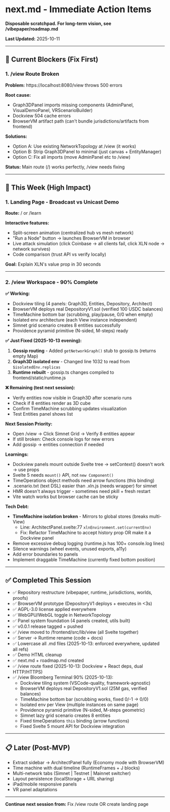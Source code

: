 # next.md - Immediate Action Items

**Disposable scratchpad. For long-term vision, see /vibepaper/roadmap.md**

**Last Updated:** 2025-10-11

---

## 🚨 Current Blockers (Fix First)

### 1. /view Route Broken
**Problem:** https://localhost:8080/view throws 500 errors

**Root cause:**
- Graph3DPanel imports missing components (AdminPanel, VisualDemoPanel, VRScenarioBuilder)
- Dockview 504 cache errors
- BrowserVM artifact path (can't bundle jurisdictions/artifacts from frontend)

**Solutions:**
- Option A: Use existing NetworkTopology at /view (it works)
- Option B: Strip Graph3DPanel to minimal (just canvas + EntityManager)
- Option C: Fix all imports (move AdminPanel etc to /view)

**Status:** Main route (/) works perfectly, /view needs fixing

---

## 🎯 This Week (High Impact)

### 1. Landing Page - Broadcast vs Unicast Demo
**Route:** / or /learn

**Interactive features:**
- Split-screen animation (centralized hub vs mesh network)
- "Run a Node" button → launches BrowserVM in browser
- Live attack simulation (click Coinbase → all clients fail, click XLN node → network survives)
- Code comparison (trust API vs verify locally)

**Goal:** Explain XLN's value prop in 30 seconds

---

### 2. /view Workspace - 90% Complete

**✅ Working:**
- Dockview tiling (4 panels: Graph3D, Entities, Depository, Architect)
- BrowserVM deploys real DepositoryV1.sol (verified 100 USDC balances)
- TimeMachine bottom bar (scrubbing, play/pause, 0/0 when empty)
- Isolated env architecture (each View instance independent)
- Simnet grid scenario creates 8 entities successfully
- Providence pyramid primitive (N-sided, M-steps) ready

**✅ Just Fixed (2025-10-13 evening):**
1. **Gossip routing** - Added `getNetworkGraph()` stub to gossip.ts (returns empty Map)
2. **Graph3D isolated env** - Changed line 1032 to read from `$isolatedEnv.replicas`
3. **Runtime rebuilt** - gossip.ts changes compiled to frontend/static/runtime.js

**❌ Remaining (test next session):**
- Verify entities now visible in Graph3D after scenario runs
- Check if 8 entities render as 3D cube
- Confirm TimeMachine scrubbing updates visualization
- Test Entities panel shows list

**Next Session Priority:**
- Open /view → Click Simnet Grid → Verify 8 entities appear
- If still broken: Check console logs for new errors
- Add gossip → entities connection if needed

**Learnings:**
- Dockview panels mount outside Svelte tree → setContext() doesn't work → use props
- Svelte 5 needs `mount()` API, not `new Component()`
- TimeOperations object methods need arrow functions (this binding)
- .scenario.txt (text DSL) easier than .xln.js (needs wrapper) for simnet
- HMR doesn't always trigger - sometimes need pkill + fresh restart
- Vite watch works but browser cache can be sticky

**Tech Debt:**
- **TimeMachine isolation broken** - Mirrors to global stores (breaks multi-View)
  - Line: ArchitectPanel.svelte:77 `xlnEnvironment.set(currentEnv)`
  - Fix: Refactor TimeMachine to accept history prop OR make it a Dockview panel
- Remove excessive debug logging (runtime.js has 100+ console.log lines)
- Silence warnings (wheel events, unused exports, a11y)
- Add error boundaries to panels
- Implement draggable TimeMachine (currently fixed bottom position)

---

## ✅ Completed This Session

- ✅ Repository restructure (vibepaper, runtime, jurisdictions, worlds, proofs)
- ✅ BrowserVM prototype (DepositoryV1 deploys + executes in <3s)
- ✅ AGPL-3.0 license applied everywhere
- ✅ WebGPU/WebGL toggle in NetworkTopology
- ✅ Panel system foundation (4 panels created, utils built)
- ✅ v0.0.1 release tagged + pushed
- ✅ /view moved to /frontend/src/lib/view (all Svelte together)
- ✅ Server → Runtime rename (code + docs)
- ✅ Lowercase all .md files (2025-10-13: enforced everywhere, updated all refs)
- ✅ Demo HTML cleanup
- ✅ next.md + roadmap.md created
- ✅ /view route fixed (2025-10-13: Dockview + React deps, dual HTTP/HTTPS)
- ✅ /view Bloomberg Terminal 90% (2025-10-13):
  - Dockview tiling system (VSCode-quality, framework-agnostic)
  - BrowserVM deploys real DepositoryV1.sol (25M gas, verified balances)
  - TimeMachine bottom bar (scrubbing works, fixed 0/-1 → 0/0)
  - Isolated env per View (multiple instances on same page)
  - Providence pyramid primitive (N-sided, M-steps geometric)
  - Simnet lazy grid scenario creates 8 entities
  - Fixed timeOperations `this` binding (arrow functions)
  - Fixed Svelte 5 mount API for Dockview integration

---

## 📋 Later (Post-MVP)

- Extract sidebar → ArchitectPanel fully (Economy mode with BrowserVM)
- Time machine with dual timeline (RuntimeFrames + J blocks)
- Multi-network tabs (Simnet | Testnet | Mainnet switcher)
- Layout persistence (localStorage + URL sharing)
- iPad/mobile responsive panels
- VR panel adaptations

---

**Continue next session from:** Fix /view route OR create landing page
